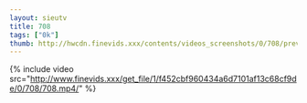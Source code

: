```yaml
--- 
layout: sieutv
title: 708
tags: ["0k"]
thumb: http://hwcdn.finevids.xxx/contents/videos_screenshots/0/708/preview.mp4.jpg
---
```

{% include video src="http://www.finevids.xxx/get_file/1/f452cbf960434a6d7101af13c68cf9de/0/708/708.mp4/" %} 
